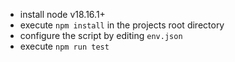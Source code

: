- install node v18.16.1+
- execute `npm install` in the projects root directory
- configure the script by editing `env.json`
- execute `npm run test`